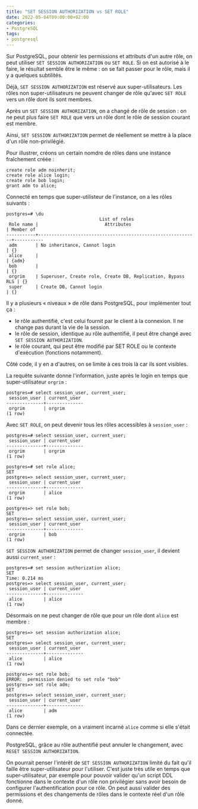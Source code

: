 ```yaml
---
title: "SET SESSION AUTHORIZATION vs SET ROLE"
date: 2022-05-04T09:00:00+02:00
categories:
- PostgreSQL
tags:
- postgresql
---
```


Sur PostgreSQL, pour obtenir les permissions et attributs d'un autre rôle, on
peut utiliser `SET SESSION AUTHORIZATION` ou `SET ROLE`. Si on est autorisé à le
faire, le résultat semble être le même : on se fait passer pour le rôle, mais il
y a quelques subtilités.

<!--more-->

Déjà, `SET SESSION AUTHORIZATION` est réservé aux super-utilisateurs. Les rôles
non super-utilisateurs ne peuvent changer de rôle qu'avec `SET ROLE` vers un
rôle dont ils sont membres.

Après un `SET SESSION AUTHORIZATION`, on a changé de rôle de session :
on ne peut plus faire `SET ROLE` que vers un rôle dont le rôle de session courant
est membre.

Ainsi, `SET SESSION AUTHORIZATION` permet de réellement se mettre à la place
d'un rôle non-privilégié.

Pour illustrer, créons un certain nomdre de rôles dans une instance fraîchement
créée :

```
create role adm noinherit;
create role alice login;
create role bob login;
grant adm to alice;
```

Connecté en temps que super-utilisteur de l'instance, on a les rôles suivants :

```
postgres=# \du
                                   List of roles
 Role name |                         Attributes                         | Member of 
-----------+------------------------------------------------------------+-----------
 adm       | No inheritance, Cannot login                               | {}
 alice     |                                                            | {adm}
 bob       |                                                            | {}
 orgrim    | Superuser, Create role, Create DB, Replication, Bypass RLS | {}
 super     | Create DB, Cannot login                                    | {}

```

Il y a plusieurs « niveaux » de rôle dans PostgreSQL, pour implémenter tout ça :

* le rôle authentifié, c'est celui fournit par le client à la connexion. Il ne
  change pas durant la vie de la session.
* le rôle de session, identique au rôle authentifié, il peut être changé avec
  `SET SESSION AUTHORIZATION`.
* le rôle courant, qui peut être modifié par SET ROLE ou le contexte d'exécution
  (fonctions notamment).

Côté code, il y en a d'autres, on se limite à ces trois là car ils sont visibles.

La requête suivante donne l'information, juste après le login en temps que
super-utilisateur `orgrim` :

```
postgres=# select session_user, current_user;
 session_user | current_user 
--------------+--------------
 orgrim       | orgrim
(1 row)
```

Avec `SET ROLE`, on peut devenir tous les rôles accessibles à `session_user` :

```
postgres=# select session_user, current_user;
 session_user | current_user 
--------------+--------------
 orgrim       | orgrim
(1 row)

postgres=# set role alice;
SET
postgres=> select session_user, current_user;
 session_user | current_user 
--------------+--------------
 orgrim       | alice
(1 row)

postgres=> set role bob;
SET
postgres=> select session_user, current_user;
 session_user | current_user 
--------------+--------------
 orgrim       | bob
(1 row)
```

`SET SESSION AUTHORIZATION` permet de changer `session_user`, il devient aussi
`current_user` :

```
postgres=# set session authorization alice;
SET
Time: 0.214 ms
postgres=> select session_user, current_user;
 session_user | current_user 
--------------+--------------
 alice        | alice
(1 row)
```

Désormais on ne peut changer de rôle que pour un rôle dont `alice` est membre :

```
postgres=> set session authorization alice;
SET
postgres=> select session_user, current_user;
 session_user | current_user 
--------------+--------------
 alice        | alice
(1 row)

postgres=> set role bob;
ERROR:  permission denied to set role "bob"
postgres=> set role adm;
SET
postgres=> select session_user, current_user;
 session_user | current_user 
--------------+--------------
 alice        | adm
(1 row)
```

Dans ce dernier exemple, on a vraiment incarné `alice` comme si elle s'était
connectée.

PostgreSQL, grâce au rôle authentifié peut annuler le changement, avec `RESET
SESSION AUTHORIZATION`.

On pourrait penser l'intérêt de `SET SESSION AUTHORIZATION` limité du fait
qu'il faille être super-utilisateur pour l'utiliser. C'est juste très utile en
temps que super-utilisateur, par exemple pour pouvoir valider qu'un script DDL
fonctionne dans le contexte d'un rôle non privilégier sans avoir besoin de
configurer l'authentification pour ce rôle. On peut aussi valider des
permissions et des changements de rôles dans le contexte réel d'un rôle donné.
